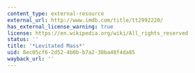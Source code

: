 ```yaml
---
content_type: external-resource
external_url: http://www.imdb.com/title/tt2992220/
has_external_license_warning: true
license: https://en.wikipedia.org/wiki/All_rights_reserved
status: ''
title: '*Levitated Mass*'
uid: 8ec05cf6-2d52-4b0b-b7a2-38ba48f4da85
wayback_url: ''
---
```

